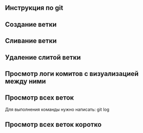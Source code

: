 ## Инструкция по git

## Создание ветки

## Сливание ветки

## Удаление слитой ветки

## Просмотр логи комитов с визуализацией между ними

## Просмотр всех веток
Для выполнения команды нужно написать:
git log

## Просмотр всех веток коротко